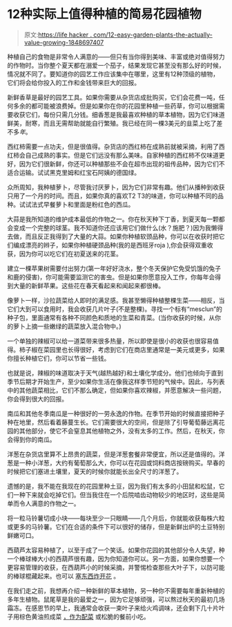 # 12种实际上值得种植的简易花园植物

> 原文:[https://life hacker . com/12-easy-garden-plants-the-actually-value-growing-1848697407](https://lifehacker.com/12-easy-garden-plants-that-are-actually-worth-growing-1848697407)

种植自己的食物是非常令人满意的——但只有当你得到美味、丰富或绝对值得努力的作物时。当你整个夏天都在溺爱一个茄子，结果发现它甚至没有那么好的时候，情况就不同了。要知道你的园艺工作应该集中在哪里，这里有12种顶级的植物，它们将会给你投入的工作和金钱带来巨大的回报。

新鲜香草是最好的园艺工具。如果你需要从杂货店成批购买，它们会花费一吨，任何多余的都可能被浪费掉。但是如果你在你的花园里种植一些药草，你可以根据需要收获它们，每份只需几分钱。细香葱是我最喜欢种植的草本植物，因为它们味道鲜美，耐寒，而且无需帮助就能自行繁殖。我已经在同一棵3美元的韭菜上吃了差不多*年*。

西红柿需要一点功夫，但是很值得。杂货店的西红柿在成熟前就被采摘，利用了西红柿会自己成熟的事实。但是它们远没有那么美味。自家种植的西红柿不仅味道更好，因为它们很新鲜，你还可以种植那些不会在超市出现的祖传品种，因为它们不适合运输。试试黑克里姆和红宝石阿姨的德国绿。

众所周知，我种植萝卜，尽管我讨厌萝卜，因为它们非常有趣。他们从播种到收获只用了一个月的时间。而且，如果你真的喜欢T2 T3的味道，你可以种植不同的品种。试试法式早餐萝卜和里面是粉红色的西瓜。

大蒜是我所知道的维护成本最低的作物之一。你在秋天种下丁香，到夏天每一颗都会变成一个完整的球茎。我不知道你还应该用它们做什么(水？施肥？)因为我懒得去做，而且反正我得到了大量的大蒜。如果你种植软颈品种，你可以在收获时把它们编成漂亮的辫子，如果你种植硬颈品种(我的是西班牙roja ),你会获得双重收获，因为你可以吃它们在初夏送来的花茎。

建立一棵苹果树需要付出努力(第一年好好浇水，整个冬天保护它免受饥饿的兔子和鹿的侵害)，你可能需要监测它的害虫。但是如果你愿意投入工作，你每年会得到大量的新鲜苹果。这些花在春天看起来和闻起来都很棒。

像萝卜一样，沙拉蔬菜给人即时的满足感。我甚至懒得种植整棵生菜——相反，当它们大到可以食用时，我会收获几片叶子(不是整棵)。寻找一个标有“mesclun”的种子包，里面通常有各种不同颜色和质地的生菜和青菜。(当你收获的时候，从你的萝卜上摘一些嫩绿的蔬菜放入混合物中。)

一个单独的辣椒可以给一道菜带来很多热量，所以即使是很小的收获也很容易值得。柿子椒在菜园里也长得很好，考虑到它们在商店里通常是一美元或更多，如果你擅长种植它们，你可以节省一些钱。

也就是说，辣椒的味道取决于天气(越热越好)和土壤化学成分。他们也倾向于直到季节后期才开始生产，至少如果你生活在像我这样季节短的气候中。因此，与列表中的其他蔬菜相比，它们不那么确定，但如果你喜欢辣椒，并愿意解决一些问题，你会得到很大的回报。

南瓜和其他冬季南瓜是一种很好的一劳永逸的作物。在季节开始的时候直接把种子种在地里，然后看着藤蔓生长。它们需要很大的空间，但是除了引导葡萄藤远离花园的其他部分，使它不会窒息其他植物之外，没有太多的工作。然后，在秋天，你会得到你的南瓜。

洋葱在杂货店里算不上昂贵的蔬菜，但是洋葱套餐非常便宜，所以还是值得的。洋葱是一种小洋葱，大约有葡萄那么大，你可以在花园或饲料商店按磅购买。早春的时候把它们塞进土壤里，夏天的时候你就能长出全尺寸的洋葱了。

遗憾的是，我不能在我现在的花园里种土豆，因为我们有太多的小田鼠和松鼠，它们一种下来就会吃掉它们。但当我住在一个后院啮齿动物较少的地区时，这些是简单而令人满意的作物之一。

将一粒马铃薯切成小块——每块至少一只眼睛——几个月后，你就能收获每株六粒或更多的马铃薯。它们在合适的条件下可以很好的储存，但是新鲜出炉的土豆特别鲜嫩可口。

西葫芦太容易种植了，以至于成了一个笑话。如果你花园的其他部分令人失望，种一个棒球棒大小的西葫芦很有趣，因为你知道你可以。另一方面，如果你想要一个更容易管理的收获，在西葫芦小的时候采摘，并警惕检查那些大叶子下，以防可能的棒球棍藏起来。也可以 [塞东西炸开花](https://lifehacker.com/stuff-leftovers-into-zucchini-blossoms-1847328863) 。

在我们走之前，我想再介绍一种新鲜的草本植物，另一种你不需要每年重新种植的多年生植物。鼠尾草是我的最爱之一，因为它足够顽强，可以熬过秋天的最初几场霜冻。在感恩节的早上，我通常会收获一束叶子来给火鸡调味，还会剩下几十片叶子用棕色黄油煎成菜 [，作为配菜](https://lifehacker.com/top-your-turkey-with-fried-sage-leaves-for-texture-and-1839833398) 或松脆的餐前小吃。
